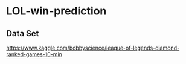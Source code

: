 # LOL-win-prediction

## Data Set
https://www.kaggle.com/bobbyscience/league-of-legends-diamond-ranked-games-10-min

